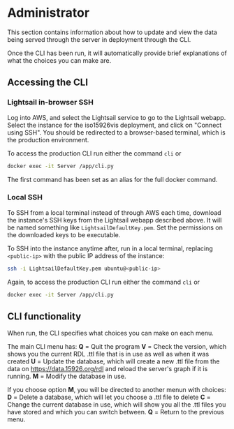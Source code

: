 # Administrator

This section contains information about how to update and view the data being served through the server in deployment through the CLI.

Once the CLI has been run, it will automatically provide brief explanations of what the choices you can make are.

## Accessing the CLI

### Lightsail in-browser SSH

Log into AWS, and select the Lightsail service to go to the Lightsail webapp. Select the instance for the iso15926vis deployment, and click on "Connect using SSH". You should be redirected to a browser-based terminal, which is the production environment.

To access the production CLI run either the command `cli` or

```bash
docker exec -it Server /app/cli.py
```

The first command has been set as an alias for the full docker command.

### Local SSH

To SSH from a local terminal instead of through AWS each time, download the instance's SSH keys from the Lightsail webapp described above. It will be named something like `LightsailDefaultKey.pem`. Set the permissions on the downloaded keys to be executable.

To SSH into the instance anytime after, run in a local terminal, replacing `<public-ip>` with the public IP address of the instance:

```bash
ssh -i LightsailDefaultKey.pem ubuntu@<public-ip>
```

Again, to access the production CLI run either the command `cli` or

```bash
docker exec -it Server /app/cli.py
```

## CLI functionality

When run, the CLI specifies what choices you can make on each menu.

The main CLI menu has:
**Q** = Quit the program
**V** = Check the version, which shows you the current RDL .ttl file that is in use as well as when it was created
**U** = Update the database, which will create a new .ttl file from the data on https://data.15926.org/rdl and reload the server's graph if it is running.
**M** = Modify the database in use.

If you choose option **M**, you will be directed to another menun with choices:
**D** = Delete a database, which will let you choose a .ttl file to delete
**C** = Change the current database in use, which will show you all the .ttl files you have stored and which you can switch between.
**Q** = Return to the previous menu.
